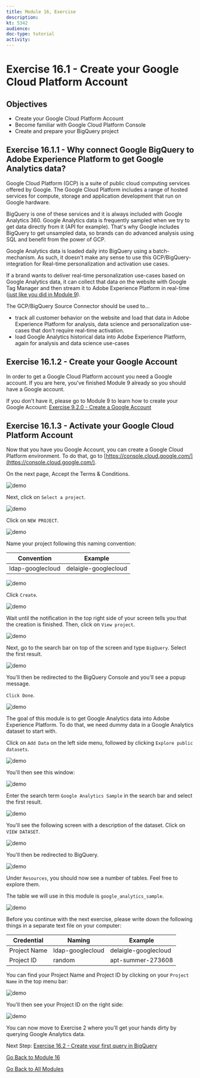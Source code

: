 ```yaml
---
title: Module 16, Exercise
description: 
kt: 5342
audience: 
doc-type: tutorial
activity: 
---
```


# Exercise 16.1 - Create your Google Cloud Platform Account

## Objectives

- Create your Google Cloud Platform Account
- Become familiar with Google Cloud Platform Console
- Create and prepare your BigQuery project

## Exercise 16.1.1 - Why connect Google BigQuery to Adobe Experience Platform to get Google Analytics data?

Google Cloud Platform (GCP) is a suite of public cloud computing services offered by Google. The Google Cloud Platform includes a range of hosted services for compute, storage and application development that run on Google hardware.

BigQuery is one of these services and it is always included with Google Analytics 360. Google Analytics data is frequently sampled when we try to get data directly from it (API for example). That's why Google includes BigQuery to get unsampled data, so brands can do advanced analysis using SQL and benefit from the power of GCP.

Google Analytics data is loaded daily into BigQuery using a batch-mechanism. As such, it doesn't make any sense to use this GCP/BigQuery-integration for Real-time personalization and activation use cases.

If a brand wants to deliver real-time personalization use-cases based on Google Analytics data, it can collect that data on the website with Google Tag Manager and then stream it to Adobe Experience Platform in real-time ([just like you did in Module 9](../../modules/module9/README.md)).

The GCP/BigQuery Source Connector should be used to...

- track all customer behavior on the website and load that data in Adobe Experience Platform for analysis, data science and personalization use-cases that don't require real-time activation.
- load Google Analytics historical data into Adobe Experience Platform, again for analysis and data science use-cases

## Exercise 16.1.2 - Create your Google Account

In order to get a Google Cloud Platform account you need a Google account. If you are here, you've finished Module 9 already so you should have a Google account.

If you don't have it, please go to Module 9 to learn how to create your Google Account: [Exercise 9.2.0 - Create a Google Account](../../modules/module9/ex0.md)

## Exercise 16.1.3 - Activate your Google Cloud Platform Account

Now that you have you Google Account, you can create a Google Cloud Platform environment. To do that, go to [https://console.cloud.google.com/](https://console.cloud.google.com/).

On the next page, Accept the Terms & Conditions.

![demo](./images/ex1/1.png)

Next, click on ``Select a project``.

![demo](./images/ex1/2.png)

Click on ``NEW PROJECT``.

![demo](./images/ex1/createproject.png)

Name your project following this naming convention:

| Convention         | Example|
| ----------------- |-------------|
| ldap-googlecloud | delaigle-googlecloud          |

![demo](./images/ex1/3.png)

Click ``Create``.

![demo](./images/ex1/3-1.png)

Wait until the notification in the top right side of your screen tells you that the creation is finished. Then, click  on ``View project``.

![demo](./images/ex1/4.png)

Next, go to the search bar on top of the screen and type ``BigQuery``. Select the first result.

![demo](./images/ex1/7.png)

You'll then be redirected to the BigQuery Console and you'll see a popup message.

``Click Done``.

![demo](./images/ex1/5.png)

The goal of this module is to get Google Analytics data into Adobe Experience Platform. To do that, we need dummy data in a Google Analytics dataset to start with.

Click on ``Add Data`` on the left side menu, followed by clicking ``Explore public datasets``.

![demo](./images/ex1/18.png)

You'll then see this window:

![demo](./images/ex1/19.png)

Enter the search term ``Google Analytics Sample`` in the search bar and select the first result.

![demo](./images/ex1/20.png)

You'll see the following screen with a description of the dataset. Click on ``VIEW DATASET``.

![demo](./images/ex1/21.png)

You'll then be redirected to BigQuery.

![demo](./images/ex1/22.png)

Under ``Resources``, you should now see a number of tables. Feel free to explore them.

The table we will use in this module is ``google_analytics_sample``.

![demo](./images/ex1/23.png)

Before you continue with the next exercise, please write down the following things in a separate text file on your computer:

| Credential         | Naming| Example|
| ----------------- |-------------| -------------|
| Project Name | ldap-googlecloud | delaigle-googlecloud  |
| Project ID | random | apt-summer-273608 |

You can find your Project Name and Project ID by clicking on your ``Project Name`` in the top menu bar:

![demo](./images/ex1/projectMenu.png)

You'll then see your Project ID on the right side:

![demo](./images/ex1/projetcselection.png)

You can now move to Exercise 2 where you'll get your hands dirty by querying Google Analytics data.

Next Step: [Exercise 16.2 - Create your first query in BigQuery](./ex2.md)

[Go Back to Module 16](./customer-journey-analytics-bigquery-gcp.md)

[Go Back to All Modules](../../README.md)
